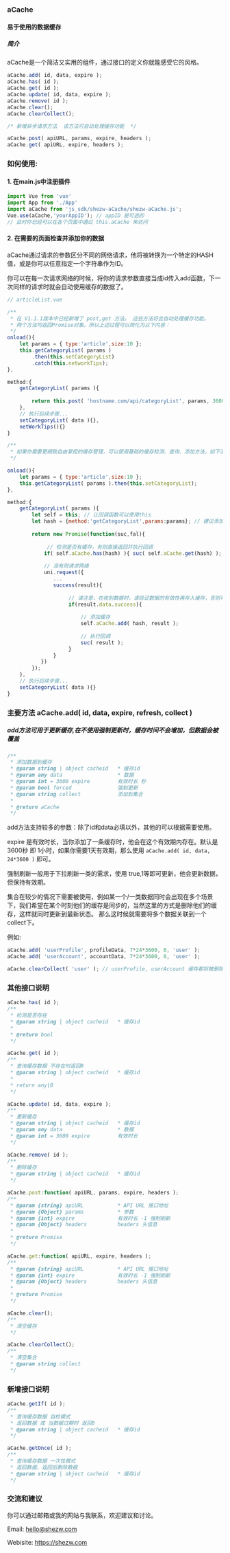 ### aCache
#### 易于使用的数据缓存
##### 简介 

aCache是一个简洁又实用的组件，通过接口的定义你就能感受它的风格。

```javascript
aCache.add( id, data, expire );
aCache.has( id );
aCache.get( id );
aCache.update( id, data, expire );
aCache.remove( id );
aCache.clear();
aCache.clearCollect();

/* 新增异步请求方法  该方法可自动处理缓存功能  */

aCache.post( apiURL, params, expire, headers );
aCache.get( apiURL, expire, headers );
```



### 如何使用:

#### 1. 在main.js中注册插件

```javascript
import Vue from 'vue'
import App from './App'
import aCache from 'js_sdk/shezw-aCache/shezw-aCache.js';
Vue.use(aCache,'yourAppID'); // appID 是可选的
// 此时你已经可以在各个页面中通过 this.aCache 来访问
```

#### 2. 在需要的页面检查并添加你的数据

aCache通过请求的参数区分不同的网络请求，他将被转换为一个特定的HASH值，或是你可以任意指定一个字符串作为ID。

你可以在每一次请求网络的时候，将你的请求参数直接当成id传入add函数，下一次同样的请求时就会自动使用缓存的数据了。

```javascript
// articleList.vue

/**
 * 在 V1.1.1版本中已经新增了 post,get 方法。 这些方法将会自动处理缓存功能。
 * 两个方法均返回Promise对象。所以上述过程可以简化为以下内容：
 */
onload(){
	let params = { type:'article',size:10 };
	this.getCategoryList( params )
		.then(this.setCategoryList)
		.catch(this.networkTips);	
},

method:{
	getCategoryList( params ){
        
		return this.post( 'hostname.com/api/categoryList', params, 3600 );
    },
	// 执行后续步骤...
	setCategoryList( data ){},
	netWorkTips(){}
}

/**
 * 如果你需要更细致自由掌控的缓存管理，可以使用基础的缓存检测、查询、添加方法，如下示例：
 */

onload(){
	let params = { type:'article',size:10 };
	this.getCategoryList( params ).then(this.setCategoryList);	
},

method:{
	getCategoryList( params ){
        let self = this; // 让回调函数可以使用this
		let hash = {method:'getCategoryList',params:params}; // 建议添加方法名到HASH参数中，这样尽可能减少冲突可能性。
		
        return new Promise(function(suc,fal){
			
			 // 检测是否有缓存，有则直接返回并执行回调
			if( self.aCache.has(hash) ){ suc( self.aCache.get(hash) ); return;}
		   
		    // 没有则请求网络
			uni.request({
               ...
               success(result){
				   
               		// 请注意，在收到数据时，请验证数据的有效性再存入缓存，否则可能会陷入重试陷阱。
               		if(result.data.success){
						
						// 添加缓存
               			self.aCache.add( hash, result );
						
						// 执行回调
               			suc( result );
           			}
           	   }
           })
        });
    },
	// 执行后续步骤...
	setCategoryList( data ){}        
}

```


### 主要方法 aCache.add( id, data, expire, refresh, collect )

##### add方法可用于更新缓存,在不使用强制更新时，缓存时间不会增加，但数据会被覆盖

```javascript
/**
 * 添加数据到缓存
 * @param string | object cacheid	* 缓存id
 * @param any data					* 数据
 * @param int = 3600 expire			有效时长 秒
 * @param bool forced				强制更新
 * @param string collect			添加到集合
 * 
 * @return aCache
 */
```

add方法支持较多的参数：除了id和data必填以外，其他的可以根据需要使用。

expire 是有效时长，当你添加了一条缓存时，他会在这个有效期内存在。默认是3600秒 即 1小时，如果你需要1天有效期，那么使用 `aCache.add( id, data, 24*3600 )` 即可。

强制刷新一般用于下拉刷新一类的需求，使用 true,1等即可更新，他会更新数据，但保持有效期。

集合在较少的情况下需要被使用，例如某一个/一类数据同时会出现在多个场景下，我们希望在某个时刻他们的缓存是同步的，当然这里的方式是删除他们的缓存，这样就同时更新到最新状态。 那么这时候就需要将多个数据关联到一个collect下。

例如:

```javascript
aCache.add( 'userProfile', profileData, 7*24*3600, 0, 'user' );
aCache.add( 'userAccount', accountData, 7*24*3600, 0, 'user' );

aCache.clearCollect( 'user' ); // userProfile, userAccount 缓存都将被删除
```



### 其他接口说明

```javascript
aCache.has( id );
/**
 * 检测是否存在
 * @param string | object cacheid	* 缓存id
 * 
 * @return bool
 */

aCache.get( id );
/**
 * 查询缓存数据 不存在时返回0
 * @param string | object cacheid	* 缓存id
 * 
 * return any|0
 */

aCache.update( id, data, expire );
/**
 * 更新缓存
 * @param string | object cacheid	* 缓存id
 * @param any data					* 数据
 * @param int = 3600 expire  		有效时长
 */

aCache.remove( id );
/**
 * 删除缓存
 * @param string | object cacheid	* 缓存id
 */

aCache.post:function( apiURL, params, expire, headers );
/**
 * @param {string} apiURL			* API URL 接口地址
 * @param {Object} params			* 参数
 * @param {int} expire				有效时长 -1 强制刷新
 * @param {Object} headers			headers 头信息
 * 
 * @return Promise
 */

aCache.get:function( apiURL, expire, headers );
/**
 * @param {string} apiURL			* API URL 接口地址
 * @param {int} expire				有效时长 -1 强制刷新
 * @param {Object} headers			headers 头信息
 * 
 * @return Promise
 */

aCache.clear();
/**
 * 清空缓存
 */

aCache.clearCollect();
/**
 * 清空集合
 * @param string collect
 */
```



### 新增接口说明

```javascript
aCache.getIf( id );
/**
 * 查询缓存数据 自检模式
 * 返回数据 或 当数据过期时 返回0
 * @param string | object cacheid	* 缓存id
 */

aCache.getOnce( id );
/**
 * 查询缓存数据 一次性模式
 * 返回数据，返回后删除数据
 * @param string | object cacheid	* 缓存id
 */
```

### 交流和建议

你可以通过邮箱或我的网站与我联系，欢迎建议和讨论。

Email: hello@shezw.com

Webisite: https://shezw.com

